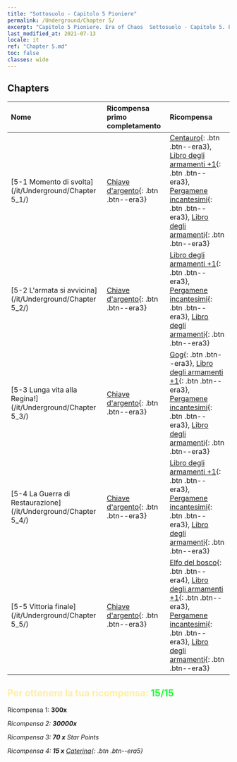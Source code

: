 ```yaml
---
title: "Sottosuolo - Capitolo 5 Pioniere"
permalink: /Underground/Chapter 5/
excerpt: "Capitolo 5 Pioniere. Era of Chaos  Sottosuolo - Capitolo 5. Pioniere"
last_modified_at: 2021-07-13
locale: it
ref: "Chapter 5.md"
toc: false
classes: wide
---
```


## Chapters

  | Nome |  Ricompensa primo completamento | Ricompensa |
  |:------------|:------------|:------------| 
  | [5-1 Momento di svolta](/it/Underground/Chapter 5_1/) | [Chiave d'argento](/ItemsIT/con_693/){: .btn .btn--era3} | [Centauro](/ItemsIT/unt_199/){: .btn .btn--era3}, [Libro degli armamenti +1](/ItemsIT/mat_25/){: .btn .btn--era3}, [Pergamene incantesimi](/ItemsIT/con_694/){: .btn .btn--era3}, [Libro degli armamenti](/ItemsIT/mat_18/){: .btn .btn--era3} |
  | [5-2 L'armata si avvicina](/it/Underground/Chapter 5_2/) | [Chiave d'argento](/ItemsIT/con_693/){: .btn .btn--era3} | [Libro degli armamenti +1](/ItemsIT/mat_25/){: .btn .btn--era3}, [Pergamene incantesimi](/ItemsIT/con_694/){: .btn .btn--era3}, [Libro degli armamenti](/ItemsIT/mat_18/){: .btn .btn--era3} |
  | [5-3 Lunga vita alla Regina!](/it/Underground/Chapter 5_3/) | [Chiave d'argento](/ItemsIT/con_693/){: .btn .btn--era3} | [Gog](/ItemsIT/unt_227/){: .btn .btn--era3}, [Libro degli armamenti +1](/ItemsIT/mat_25/){: .btn .btn--era3}, [Pergamene incantesimi](/ItemsIT/con_694/){: .btn .btn--era3}, [Libro degli armamenti](/ItemsIT/mat_18/){: .btn .btn--era3} |
  | [5-4 La Guerra di Restaurazione](/it/Underground/Chapter 5_4/) | [Chiave d'argento](/ItemsIT/con_693/){: .btn .btn--era3} | [Libro degli armamenti +1](/ItemsIT/mat_25/){: .btn .btn--era3}, [Pergamene incantesimi](/ItemsIT/con_694/){: .btn .btn--era3}, [Libro degli armamenti](/ItemsIT/mat_18/){: .btn .btn--era3} |
  | [5-5 Vittoria finale](/it/Underground/Chapter 5_5/) | [Chiave d'argento](/ItemsIT/con_693/){: .btn .btn--era3} | [Elfo del bosco](/ItemsIT/unt_201/){: .btn .btn--era4}, [Libro degli armamenti +1](/ItemsIT/mat_25/){: .btn .btn--era3}, [Pergamene incantesimi](/ItemsIT/con_694/){: .btn .btn--era3}, [Libro degli armamenti](/ItemsIT/mat_18/){: .btn .btn--era3} |


## <span style="color: #ffeea0">Per ottenere la tua ricompensa: </span><span style="color: #27f73a">15/15</span>

 Ricompensa 1:  **300x** <i class="fas fa-gem"/>

 Ricompensa 2:  **30000x** <i class="fas fa-coins"/>

 Ricompensa 3: **70 x** Star Points

 Ricompensa 4: **15 x** [Caterina](/ItemsIT/her_361/){: .btn .btn--era5}

